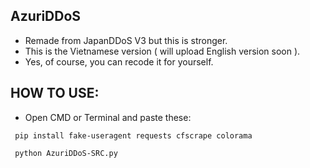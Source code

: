 ## AzuriDDoS
- Remade from JapanDDoS V3 but this is stronger.
- This is the Vietnamese version ( will upload English version soon ).
- Yes, of course, you can recode it for yourself.

## HOW TO USE:
- Open CMD or Terminal and paste these:

`` pip install fake-useragent requests cfscrape colorama``

`` python AzuriDDoS-SRC.py``


